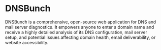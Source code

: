 # DNSBunch
DNSBunch is a comprehensive, open-source web application for DNS and mail server diagnostics. It empowers anyone to enter a domain name and receive a highly detailed analysis of its DNS configuration, mail server setup, and potential issues affecting domain health, email deliverability, or website accessibility.
